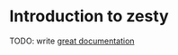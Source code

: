 # Introduction to zesty

TODO: write [great documentation](http://jacobian.org/writing/what-to-write/)
